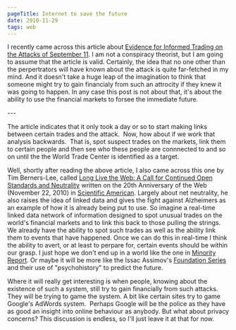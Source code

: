 ```yaml
---
pageTitle: Internet to save the future
date: 2010-11-29
tags: web
---
```

<p>I recently came across this article about <a href="http://www.foreignpolicyjournal.com/2010/11/18/evidence-for-informed-trading-on-the-attacks-of-september-11/">Evidence for Informed Trading on the Attacks of September 11</a>. I am not a conspiracy theorist, but I am going to assume that the article is valid. Certainly, the idea that no one other than the perpertrators will have known about the attack is quite far-fetched in my mind. And it doesn't take a huge leap of the imagination to think that someone might try to gain financialy from such an attrocity if they knew it was going to happen. In any case this post is not about that, it's about the ability to use the financial markets to forsee the immediate future.</p>
---

<p>The article indicates that it only took a day or so to start making links between certain trades and the attack.  Now, how about if we work that analysis backwards.  That is, spot suspect trades on the markets, link them to certain people and then see who these people are connnected to and so on until the the World Trade Center is identified as a target.</p>
<p>Well, shortly after reading the above article, I also came across this one by Tim Berners-Lee, called <a href="http://www.scientificamerican.com/article.cfm?id=long-live-the-web">Long Live the Web: A Call for Continued Open Standards and Neutrality</a> written on the 20th Anniversary of the Web (November 22, 2010) in <a href="http://www.scientificamerican.com/">Scientific American</a>. Largely about net neutrality, he also raises the idea of linked data and gives the fight against Alzheimers as an example of how it is already being put to use. So imagine a real-time linked data network of information designed to spot unusual trades on the world's financial markets and to link this back to those pulling the strings. We already have the ability to spot such trades as well as the ability link them to events that have happened. Once we can do this in real-time I think the ability to avert, or at least to perpare for, certain events should be within our grasp. I just hope we don't end up in a world like the one in <a href="http://en.wikipedia.org/wiki/Minority_Report_%28film%29">Minority Report</a>. Or maybe it will be more like the Issac Assimov's <a href="http://en.wikipedia.org/wiki/Foundation_series">Foundation Series</a> and their use of "psychohistory" to predict the future.</p>
<p>Where it will really get interesting is when people, knowing about the existence of such a system, still try to gain financially from such attacks. They will be trying to game the system. A bit like certain sites try to game Google's AdWords system.  Perhaps Google will be the police as they have as good an insight into online behaviour as anybody. But what about privacy concerns? This discussion is endless, so I'll just leave it at that for now.</p>